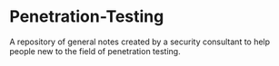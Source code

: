 # Penetration-Testing

A repository of general notes created by a security consultant to help people new to the field of penetration testing.
